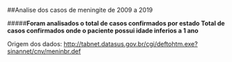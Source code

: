 ##Analise dos casos de meningite de 2009 a 2019

#####**Foram analisados o total de casos confirmados por estado
Total de casos confirmados onde o paciente possui idade inferios a 1 ano**

Origem dos dados: http://tabnet.datasus.gov.br/cgi/deftohtm.exe?sinannet/cnv/meninbr.def
